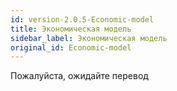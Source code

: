 ```yaml
---
id: version-2.0.5-Economic-model
title: Экономическая модель
sidebar_label: Экономическая модель
original_id: Economic-model
---
```


Пожалуйста, ожидайте перевод
